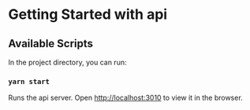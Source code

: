 # Getting Started with api

## Available Scripts

In the project directory, you can run:

### `yarn start`

Runs the api server.
Open [http://localhost:3010](http://localhost:3010) to view it in the browser.
